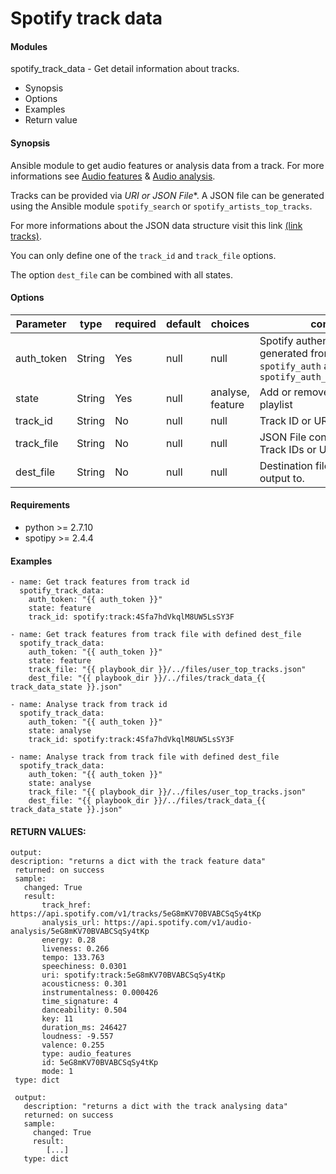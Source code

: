 # Spotify track data

#### Modules
spotify_track_data - Get detail information about tracks.

* Synopsis
* Options
* Examples
* Return value

#### Synopsis

Ansible module to get audio features or analysis data from a track.
For more informations see [Audio features](https://beta.developer.spotify.com/documentation/web-api/reference/tracks/get-audio-features/) &
[Audio analysis](https://beta.developer.spotify.com/documentation/web-api/reference/tracks/get-audio-analysis/).

Tracks can be provided via *URI or JSON File**. A JSON file can be generated using the Ansible module `spotify_search` or `spotify_artists_top_tracks`.

For more informations about the JSON data structure visit this link [(link tracks)](https://beta.developer.spotify.com/documentation/web-api/reference/tracks/get-several-tracks/).

You can only define one of the `track_id` and `track_file` options.

The option `dest_file` can be combined with all states.

#### Options

| Parameter     | type        |required    | default  | choices  | comments |
| ------------- |-------------| ---------  |----------- |--------- | -------- |
| auth_token  | String        | Yes        | null       | null     | Spotify authentication token generated from the module `spotify_auth` and `spotify_auth_create_user_token` |
| state         | String      | Yes        | null | analyse, feature | Add or remove tracks from playlist |
| track_id      | String       | No        | null       | null     |  Track ID or URI to update. |
| track_file    | String       | No        | null       | null     |  JSON File containing a dict of Track IDs or URIs to update. |
| dest_file     | String       | No        | null       | null     |  Destination file to save the output to. |


#### Requirements  
* python >= 2.7.10
* spotipy >= 2.4.4

#### Examples
```
- name: Get track features from track id
  spotify_track_data:
    auth_token: "{{ auth_token }}"
    state: feature
    track_id: spotify:track:4Sfa7hdVkqlM8UW5LsSY3F

- name: Get track features from track file with defined dest_file
  spotify_track_data:
    auth_token: "{{ auth_token }}"
    state: feature
    track_file: "{{ playbook_dir }}/../files/user_top_tracks.json"
    dest_file: "{{ playbook_dir }}/../files/track_data_{{ track_data_state }}.json"

- name: Analyse track from track id
  spotify_track_data:
    auth_token: "{{ auth_token }}"
    state: analyse
    track_id: spotify:track:4Sfa7hdVkqlM8UW5LsSY3F

- name: Analyse track from track file with defined dest_file
  spotify_track_data:
    auth_token: "{{ auth_token }}"
    state: analyse
    track_file: "{{ playbook_dir }}/../files/user_top_tracks.json"
    dest_file: "{{ playbook_dir }}/../files/track_data_{{ track_data_state }}.json"
```

#### RETURN VALUES:
```
output:
description: "returns a dict with the track feature data"
 returned: on success
 sample:
   changed: True
   result:
       track_href: https://api.spotify.com/v1/tracks/5eG8mKV70BVABCSqSy4tKp
       analysis_url: https://api.spotify.com/v1/audio-analysis/5eG8mKV70BVABCSqSy4tKp
       energy: 0.28
       liveness: 0.266
       tempo: 133.763
       speechiness: 0.0301
       uri: spotify:track:5eG8mKV70BVABCSqSy4tKp
       acousticness: 0.301
       instrumentalness: 0.000426
       time_signature: 4
       danceability: 0.504
       key: 11
       duration_ms: 246427
       loudness: -9.557
       valence: 0.255
       type: audio_features
       id: 5eG8mKV70BVABCSqSy4tKp
       mode: 1
 type: dict

 output:
   description: "returns a dict with the track analysing data"
   returned: on success
   sample:
     changed: True
     result:
        [...]
   type: dict
```
